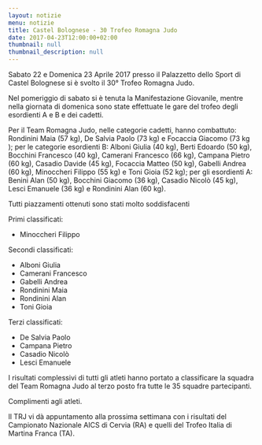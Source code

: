```yaml
---
layout: notizie
menu: notizie
title: Castel Bolognese - 30 Trofeo Romagna Judo
date: 2017-04-23T12:00:00+02:00
thumbnail: null
thumbnail_description: null
---
```

Sabato 22 e Domenica 23 Aprile 2017 presso il Palazzetto dello Sport di Castel Bolognese si è svolto il 30° Trofeo Romagna Judo.

Nel pomeriggio di sabato si è tenuta la Manifestazione Giovanile, mentre nella giornata di domenica sono state effettuate le gare del trofeo degli esordienti A e B e dei cadetti.

Per il Team Romagna Judo, nelle categorie cadetti, hanno combattuto: Rondinini Maia (57 kg), De Salvia Paolo (73 kg) e Focaccia Giacomo (73 kg ); per le categorie esordienti B: Alboni Giulia (40 kg), Berti Edoardo (50 kg), Bocchini Francesco (40 kg), Camerani Francesco (66 kg), Campana Pietro (60 kg), Casadio Davide (45 kg), Focaccia Matteo (50 kg), Gabelli Andrea (60 kg), Minoccheri Filippo (55 kg) e Toni Gioia (52 kg); per gli esordienti A: Benini Alan (50 kg), Bocchini Giacomo (36 kg), Casadio Nicolò (45 kg), Lesci Emanuele (36 kg) e Rondinini Alan (60 kg).

Tutti piazzamenti ottenuti sono stati molto soddisfacenti

Primi classificati:

  - Minoccheri Filippo

Secondi classificati:

  - Alboni Giulia
  - Camerani Francesco
  - Gabelli Andrea
  - Rondinini Maia
  - Rondinini Alan
  - Toni Gioia

Terzi classificati:

  - De Salvia Paolo
  - Campana Pietro
  - Casadio Nicolò
  - Lesci Emanuele

I risultati complessivi di tutti gli atleti hanno portato a classificare la squadra del Team Romagna Judo al terzo posto fra tutte le 35 squadre partecipanti.

Complimenti agli atleti.

Il TRJ vi dà appuntamento alla prossima settimana con i risultati del Campionato Nazionale AICS di Cervia (RA) e quelli del Trofeo Italia di Martina Franca (TA).

